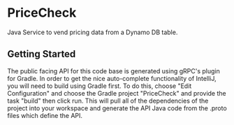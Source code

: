 # PriceCheck
Java Service to vend pricing data from a Dynamo DB table.



## Getting Started
The public facing API for this code base is generated using gRPC's plugin for Gradle. In order to get the nice 
auto-complete functionality of IntelliJ, you will need to build using Gradle first. To do this, choose 
"Edit Configuration" and choose the Gradle project "PriceCheck" and provide the task "build" then click run. This will
pull all of the dependencies of the project into your workspace and generate the API Java code from the .proto files
which define the API.